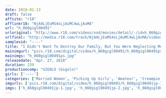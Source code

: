 ```yaml
---
date: 2019-01-13
draft: false
affsite: "r18"
afflinkr18: "NjA4LjEuMS4xLjAuMC4wLjAuMA"
url: "h_860gigl00491"
urloriginal: "http://www.r18.com/videos/vod/movies/detail/-/id=h_860gigl00491"
urlfinal: "http://media.r18.com/track/NjA4LjEuMS4xLjAuMC4wLjAuMA/videos/vod/movies/detail/-/id=h_860gigl00491"
samplevid: "----"
title: "I Didn't Want To Destroy Our Family, But You Were Neglecting Me... This Old Lady Who Had Forgotten How Good A Man Feels Was Treated By Another Man Like A Woman, And So She Used Her Horniness As An Excuse To Cheat On Him"
mainimgurl: "pics.r18.com/digital/video/h_860gigl00491/h_860gigl00491ps.jpg"
mainimgs: "h_860gigl00491ps.jpg"
releasedate: "Apr. 27, 2018"
duration: 239
productioncomp: "GIGOLO (Gigolo)"
girls: ['----']
categories: ['Married Woman', 'Picking Up Girls', 'Amateur', 'Creampie', 'Big Vibrator', 'Over 4 Hours']
imgurls: ['pics.r18.com/digital/video/h_860gigl00491/h_860gigl00491jp-1.jpg', 'pics.r18.com/digital/video/h_860gigl00491/h_860gigl00491jp-2.jpg', 'pics.r18.com/digital/video/h_860gigl00491/h_860gigl00491jp-3.jpg', 'pics.r18.com/digital/video/h_860gigl00491/h_860gigl00491jp-4.jpg', 'pics.r18.com/digital/video/h_860gigl00491/h_860gigl00491jp-5.jpg', 'pics.r18.com/digital/video/h_860gigl00491/h_860gigl00491jp-6.jpg', 'pics.r18.com/digital/video/h_860gigl00491/h_860gigl00491jp-7.jpg', 'pics.r18.com/digital/video/h_860gigl00491/h_860gigl00491jp-8.jpg', 'pics.r18.com/digital/video/h_860gigl00491/h_860gigl00491jp-9.jpg', 'pics.r18.com/digital/video/h_860gigl00491/h_860gigl00491jp-10.jpg', 'pics.r18.com/digital/video/h_860gigl00491/h_860gigl00491jp-11.jpg', 'pics.r18.com/digital/video/h_860gigl00491/h_860gigl00491jp-12.jpg', 'pics.r18.com/digital/video/h_860gigl00491/h_860gigl00491jp-13.jpg', 'pics.r18.com/digital/video/h_860gigl00491/h_860gigl00491jp-14.jpg', 'pics.r18.com/digital/video/h_860gigl00491/h_860gigl00491jp-15.jpg', 'pics.r18.com/digital/video/h_860gigl00491/h_860gigl00491jp-16.jpg', 'pics.r18.com/digital/video/h_860gigl00491/h_860gigl00491jp-17.jpg', 'pics.r18.com/digital/video/h_860gigl00491/h_860gigl00491jp-18.jpg', 'pics.r18.com/digital/video/h_860gigl00491/h_860gigl00491jp-19.jpg', 'pics.r18.com/digital/video/h_860gigl00491/h_860gigl00491jp-20.jpg']
imgs: ['h_860gigl00491jp-1.jpg', 'h_860gigl00491jp-2.jpg', 'h_860gigl00491jp-3.jpg', 'h_860gigl00491jp-4.jpg', 'h_860gigl00491jp-5.jpg', 'h_860gigl00491jp-6.jpg', 'h_860gigl00491jp-7.jpg', 'h_860gigl00491jp-8.jpg', 'h_860gigl00491jp-9.jpg', 'h_860gigl00491jp-10.jpg', 'h_860gigl00491jp-11.jpg', 'h_860gigl00491jp-12.jpg', 'h_860gigl00491jp-13.jpg', 'h_860gigl00491jp-14.jpg', 'h_860gigl00491jp-15.jpg', 'h_860gigl00491jp-16.jpg', 'h_860gigl00491jp-17.jpg', 'h_860gigl00491jp-18.jpg', 'h_860gigl00491jp-19.jpg', 'h_860gigl00491jp-20.jpg']
---
```

